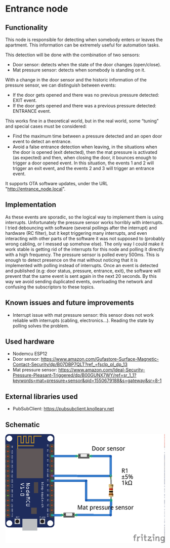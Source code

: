# Entrance node

## Functionality
This node is responsible for detecting when somebody enters or leaves the apartment. This information can be extremely useful for automation tasks.

This detection will be done with the combination of two sensors:
* Door sensor: detects when the state of the door changes (open/close).
* Mat pressure sensor: detects when somebody is standing on it.

With a change in the door sensor and the historic information of the pressure sensor, we can distinguish between events:
* If the door gets opened and there was no previous pressure detected: EXIT event.
* If the door gets opened and there was a previous pressure detected: ENTRANCE event.

This works fine in a theoretical world, but in the real world, some “tuning” and special cases must be considered:
* Find the maximum time between a pressure detected and an open door event to detect an entrance.
* Avoid a false entrance detection when leaving, in the situations when the door is opened (exit detected), then the mat pressure is activated (as expected) and then, when closing the door, it bounces enough to trigger a door opened event. In this situation, the events 1 and 2 will trigger an exit event, and the events 2 and 3 will trigger an entrance event.

It supports OTA software updates, under the URL "http://entrance_node.local".

## Implementation
As these events are sporadic, so the logical way to implement them is using interrupts.
Unfortunately the pressure sensor works horribly with interrupts. I tried debouncing with software (several pollings after the interrupt) and hardware (RC filter), but it kept triggering many interrupts, and even interacting with other parts of the software it was not supposed to (probably wrong cabling, or I messed up somehow else). The only way I could make it work stable is getting rid of the interrupts for this node and polling it directly with a high frequency.
The pressure sensor is polled every 500ms. This is enough to detect presence on the mat without noticing that it is implemented with polling instead of interrupts.
Once an event is detected and published (e.g: door status, pressure, entrance, exit), the software will prevent that the same event is sent again in the next 20 seconds. By this way we avoid sending duplicated events, overloading the network and confusing the subscriptors to these topics.

## Known issues and future improvements
* Interrupt issue with mat pressure sensor: this sensor does not work reliable with interrupts (cabling, electronics...). Reading the state by polling solves the problem.


## Used hardware
* Nodemcu ESP12
* Door sensor: https://www.amazon.com/Gufastore-Surface-Magnetic-Contact-Security/dp/B07DBP7QLT?ref_=fsclp_pl_dp_13
* Mat pressure sensor: https://www.amazon.com/Ideal-Security-Pressure-Pleasant-Triggered/dp/B00GUNX7WY/ref=sr_1_1?keywords=mat+pressure+sensor&qid=1550679188&s=gateway&sr=8-1

## External libraries used
* PubSubClient: https://pubsubclient.knolleary.net

## Schematic

![Alt text](wiring.png)
